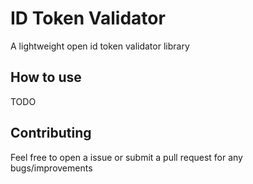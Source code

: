 # ID Token Validator

A lightweight open id token validator library


## How to use

TODO

## Contributing

Feel free to open a issue or submit a pull request for any bugs/improvements